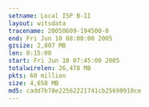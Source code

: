 ```yaml
---
setname: Local ISP B-II
layout: witsdata
tracename: 20050609-194500-0
end: Fri Jun 10 08:00:00 2005
gzsize: 2,807 MB
len: 0:15:00
start: Fri Jun 10 07:45:00 2005
totalwirelen: 26,478 MB
pkts: 60 million
size: 4,658 MB
md5: cadd7b78e22562221741cb25690910ce
---
```

